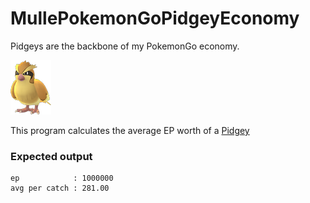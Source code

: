 # MullePokemonGoPidgeyEconomy

Pidgeys are the backbone of my PokemonGo economy.

![A Pokemon GOPidgey](pidgey.png)

This program calculates the average EP worth of a [Pidgey](//pokemon.wikia.com/wiki/Pidgey)



### Expected output

```
ep            : 1000000
avg per catch : 281.00
```
